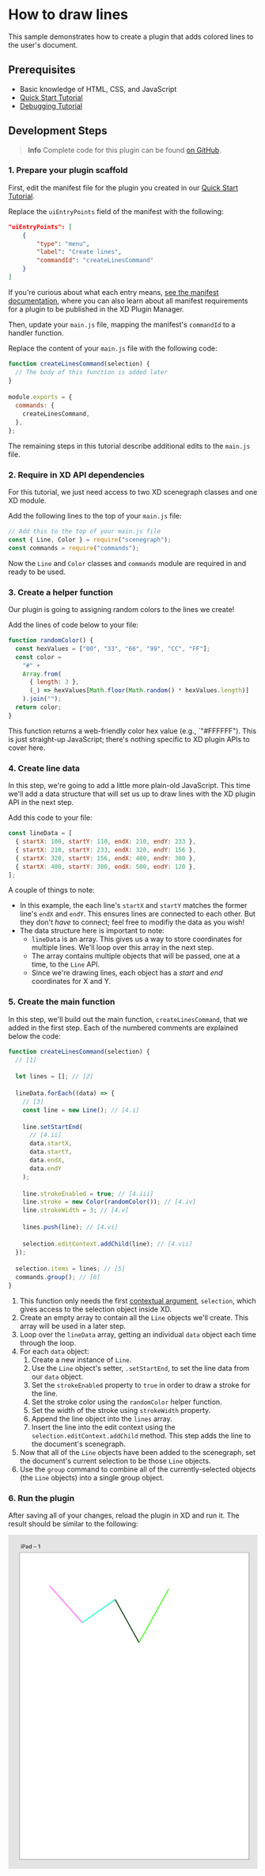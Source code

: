 # How to draw lines

This sample demonstrates how to create a plugin that adds colored lines to the user's document.

## Prerequisites

- Basic knowledge of HTML, CSS, and JavaScript
- [Quick Start Tutorial](/tutorials/quick-start/)
- [Debugging Tutorial](/tutorials/debugging/)

## Development Steps

> **Info**
> Complete code for this plugin can be found [on GitHub](https://github.com/AdobeXD/Plugin-Samples/tree/master/how-to-draw-lines).

### 1. Prepare your plugin scaffold

First, edit the manifest file for the plugin you created in our [Quick Start Tutorial](/tutorials/quick-start/).

Replace the `uiEntryPoints` field of the manifest with the following:

```json
"uiEntryPoints": [
    {
        "type": "menu",
        "label": "Create lines",
        "commandId": "createLinesCommand"
    }
]
```

If you're curious about what each entry means, [see the manifest documentation](/reference/structure/manifest/), where you can also learn about all manifest requirements for a plugin to be published in the XD Plugin Manager.

Then, update your `main.js` file, mapping the manifest's `commandId` to a handler function.

Replace the content of your `main.js` file with the following code:

```js
function createLinesCommand(selection) {
  // The body of this function is added later
}

module.exports = {
  commands: {
    createLinesCommand,
  },
};
```

The remaining steps in this tutorial describe additional edits to the `main.js` file.

### 2. Require in XD API dependencies

For this tutorial, we just need access to two XD scenegraph classes and one XD module.

Add the following lines to the top of your `main.js` file:

```js
// Add this to the top of your main.js file
const { Line, Color } = require("scenegraph");
const commands = require("commands");
```

Now the `Line` and `Color` classes and `commands` module are required in and ready to be used.

### 3. Create a helper function

Our plugin is going to assigning random colors to the lines we create!

Add the lines of code below to your file:

```js
function randomColor() {
  const hexValues = ["00", "33", "66", "99", "CC", "FF"];
  const color =
    "#" +
    Array.from(
      { length: 3 },
      (_) => hexValues[Math.floor(Math.random() * hexValues.length)]
    ).join("");
  return color;
}
```

This function returns a web-friendly color hex value (e.g., `"#FFFFFF"). This is just straight-up JavaScript; there's nothing specific to XD plugin APIs to cover here.

### 4. Create line data

In this step, we're going to add a little more plain-old JavaScript. This time we'll add a data structure that will set us up to draw lines with the XD plugin API in the next step.

Add this code to your file:

```js
const lineData = [
  { startX: 100, startY: 110, endX: 210, endY: 233 },
  { startX: 210, startY: 233, endX: 320, endY: 156 },
  { startX: 320, startY: 156, endX: 400, endY: 300 },
  { startX: 400, startY: 300, endX: 500, endY: 120 },
];
```

A couple of things to note:

- In this example, the each line's `startX` and `startY` matches the former line's `endX` and `endY`. This ensures lines are connected to each other. But they don't _have_ to connect; feel free to modifiy the data as you wish!
- The data structure here is important to note:
  - `lineData` is an array. This gives us a way to store coordinates for multiple lines. We'll loop over this array in the next step.
  - The array contains multiple objects that will be passed, one at a time, to the `Line` API.
  - Since we're drawing lines, each object has a _start_ and _end_ coordinates for X and Y.

### 5. Create the main function

In this step, we'll build out the main function, `createLinesCommand`, that we added in the first step. Each of the numbered comments are explained below the code:

```js
function createLinesCommand(selection) {
  // [1]

  let lines = []; // [2]

  lineData.forEach((data) => {
    // [3]
    const line = new Line(); // [4.i]

    line.setStartEnd(
      // [4.ii]
      data.startX,
      data.startY,
      data.endX,
      data.endY
    );

    line.strokeEnabled = true; // [4.iii]
    line.stroke = new Color(randomColor()); // [4.iv]
    line.strokeWidth = 3; // [4.v]

    lines.push(line); // [4.vi]

    selection.editContext.addChild(line); // [4.vii]
  });

  selection.items = lines; // [5]
  commands.group(); // [6]
}
```

1. This function only needs the first [contextual argument](/reference/structure/handlers/#contextual-arguments), `selection`, which gives access to the selection object inside XD.
2. Create an empty array to contain all the `Line` objects we'll create. This array will be used in a later step.
3. Loop over the `lineData` array, getting an individual `data` object each time through the loop.
4. For each `data` object:
   1. Create a new instance of `Line`.
   1. Use the `Line` object's setter, `.setStartEnd`, to set the line data from our `data` object.
   1. Set the `strokeEnabled` property to `true` in order to draw a stroke for the line.
   1. Set the stroke color using the `randomColor` helper function.
   1. Set the width of the stroke using `strokeWidth` property.
   1. Append the line object into the `lines` array.
   1. Insert the line into the edit context using the `selection.editContext.addChild` method. This step adds the line to the document's scenegraph.
5. Now that all of the `Line` objects have been added to the scenegraph, set the document's current selection to be those `Line` objects.
6. Use the `group` command to combine all of the currently-selected objects (the `Line` objects) into a single group object.

### 6. Run the plugin

After saving all of your changes, reload the plugin in XD and run it. The result should be similar to the following:

![Created lines](../../images/lines.png)
